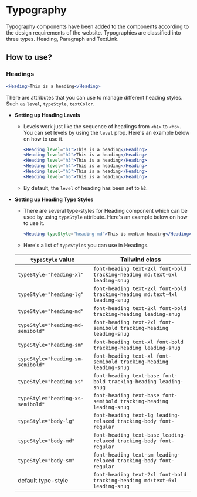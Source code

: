 # Typography

Typography components have been added to the components according to the design requirements of the website. Typographies are classified into three types. Heading, Paragraph and TextLink.

## How to use?

### Headings

```jsx
<Heading>This is a heading</Heading>
```

There are attributes that you can use to manage different heading styles. Such as `level`, `typeStyle`, `textColor`.

- **Setting up Heading Levels**

    - Levels work just like the sequence of headings from `<h1>` to `<h6>`. You can set levels by using the `level` prop. Here's an example below on how to use it.

        ```jsx
        <Heading level="h1">This is a heading</Heading>
        <Heading level="h2">This is a heading</Heading>
        <Heading level="h3">This is a heading</Heading>
        <Heading level="h4">This is a heading</Heading>
        <Heading level="h5">This is a heading</Heading>
        <Heading level="h6">This is a heading</Heading>   
        ```

    - By default, the `level` of heading has been set to `h2`.

- **Setting up Heading Type Styles**

    - There are several type-styles for Heading component which can be used by using `typeStyle` attribute. Here's an example below on how to use it.

        ```jsx
        <Heading typeStyle="heading-md">This is medium heading</Heading>
        ```

    - Here's a list of `typeStyles` you can use in Headings.

    | `typeStyle` value | Tailwind class |
    |-------------------|----------------|
    | `typeStyle="heading-xl"` | `font-heading text-2xl font-bold tracking-heading md:text-6xl leading-snug` |
    | `typeStyle="heading-lg"` | `font-heading text-2xl font-bold tracking-heading md:text-4xl leading-snug` |
    | `typeStyle="heading-md"` | `font-heading text-2xl font-bold tracking-heading leading-snug` |
    | `typeStyle="heading-md-semibold"` | `font-heading text-2xl font-semibold tracking-heading leading-snug` |
    | `typeStyle="heading-sm"` | `font-heading text-xl font-bold tracking-heading leading-snug` |
    | `typeStyle="heading-sm-semibold"` | `font-heading text-xl font-semibold tracking-heading leading-snug` |
    | `typeStyle="heading-xs"` | `font-heading text-base font-bold tracking-heading leading-snug` |
    | `typeStyle="heading-xs-semibold"` | `font-heading text-base font-semibold tracking-heading leading-snug` |
    | `typeStyle="body-lg"` | `font-heading text-lg leading-relaxed tracking-body font-regular` |
    | `typeStyle="body-md"` | `font-heading text-base leading-relaxed tracking-body font-regular` |
    | `typeStyle="body-sm"` | `font-heading text-sm leading-relaxed tracking-body font-regular` |
    | default type-style | `font-heading text-2xl font-bold tracking-heading md:text-6xl leading-snug` |
